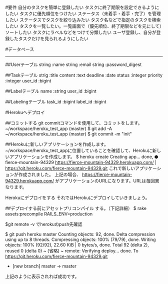 #要件
自分のタスクを簡単に登録したい
タスクに終了期限を設定できるようにしたい
タスクに優先順位をつけたい
ステータス（未着手・着手・完了）を管理したい
ステータスでタスクを絞り込みたい
タスク名などで指定のタスクを検索したい
タスクを一覧したい。一覧画面で（優先順位、終了期限などを元にして）ソートしたい
タスクにラベルなどをつけて分類したい
ユーザ登録し、自分が登録したタスクだけを見られるようにしたい

#データベース
____________

##Userテーブル
  string :name
  string :email
  string :password_digest

##Taskテーブル
  strig :title
  content :text
  deadline :date
  status :integer
  priority :integer
  user_id :bigint

##Labelテーブル
  name :string
  user_id :bigint

##Labelingテーブル
  task_id :bigint
  label_id :bigint

#Herokuへデプロイ

##コミットする
  git commitコマンドを使用して、コミットをします。
  ~/workspace/heroku_test_app (master) $ git add -A
  ~/workspace/heroku_test_app (master) $ git commit -m "init"

##Herokuに新しいアプリケーションを作成します。
  ~/workspace/heroku_test_appに位置していることを確認して、Herokuに新しいアプリケーションを作成します。
  $ heroku create
  Creating app... done, ⬢ fierce-mountain-94329
  <https://fierce-mountain-94329.herokuapp.com/> | https://git.heroku.com/fierce-mountain-94329.git
  これで新しいアプリケーションが作成されました。
  上記の場合、
  https://fierce-mountain-94329.herokuapp.com/
  がアプリケーションのURLになります。URLは毎回異なります。


  Herokuにデプロイをする
  それではHerokuにデプロイしていきましょう。

##デプロイする前にアセットプリコンパイル する。（下記詳細）
  $ rake assets:precompile RAILS_ENV=production

  $git remote -v でherokuのpush先確認

   $ git push heroku master
  Counting objects: 92, done.
  Delta compression using up to 8 threads.
  Compressing objects: 100% (79/79), done.
  Writing objects: 100% (92/92), 22.60 KiB | 0 bytes/s, done.
  Total 92 (delta 2), reused 0 (delta 0)
  ~ (省略) ~
  remote: Verifying deploy... done.
  To https://git.heroku.com/fierce-mountain-94329.git
   * [new branch]      master -> master

  上記のように表示されれば成功です。
